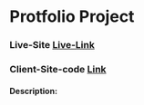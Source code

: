 # Protfolio Project

### Live-Site [Live-Link](https://protfolio-assainment.vercel.app/)

### Client-Site-code [Link](https://github.com/Abdur-Rahman-Argon/protfolio-assainment)

#### Description:
